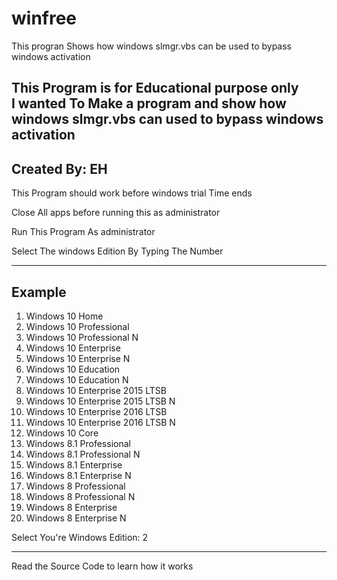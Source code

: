 # winfree
This progran Shows how windows slmgr.vbs can be used to bypass windows activation      


This Program is for Educational purpose only   
I wanted To Make a program and show how windows slmgr.vbs can used to bypass windows activation      
----------------------------------

Created By: EH   
------------------------------   
   
This Program should work before windows trial Time ends   
   
Close All apps before running this as administrator
   
Run This Program As administrator   
   
Select The windows Edition By Typing The Number   
   
---------------------------------------   
Example  
----------------------------------------   
1) Windows 10 Home   
2) Windows 10 Professional   
3) Windows 10 Professional N   
4) Windows 10 Enterprise   
5) Windows 10 Enterprise N   
6) Windows 10 Education   
7) Windows 10 Education N   
8) Windows 10 Enterprise 2015 LTSB   
9) Windows 10 Enterprise 2015 LTSB N   
10) Windows 10 Enterprise 2016 LTSB   
11) Windows 10 Enterprise 2016 LTSB N   
12) Windows 10 Core   
13) Windows 8.1 Professional   
14) Windows 8.1 Professional N   
15) Windows 8.1 Enterprise   
16) Windows 8.1 Enterprise N   
17) Windows 8 Professional   
18) Windows 8 Professional N   
19) Windows 8 Enterprise   
20) Windows 8 Enterprise N   
   
   
Select You're Windows Edition: 2   

----------------------------------------   

Read the Source Code to learn how it works   
